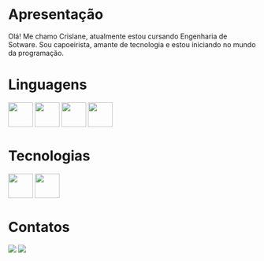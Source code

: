 # Apresentação
Olá! Me chamo Crislane, atualmente estou cursando Engenharia de Sotware. Sou capoeirista, amante de tecnologia e estou iniciando no mundo da programação.


# Linguagens
  <img loading="lazy" src="https://cdn.jsdelivr.net/gh/devicons/devicon@latest/icons/html5/html5-original-wordmark.svg" width="50" height="50"/> <img loading="lazy" src="https://cdn.jsdelivr.net/gh/devicons/devicon@latest/icons/python/python-plain-wordmark.svg" width="50" height="50"/> <img loading="lazy" src="https://cdn.jsdelivr.net/gh/devicons/devicon@latest/icons/javascript/javascript-original.svg" width="50" height="50"/> <img loading="lazy" src="https://cdn.jsdelivr.net/gh/devicons/devicon@latest/icons/php/php-plain.svg" width="50" height="50"/>
# Tecnologias
<img loading="lazy" src="https://cdn.jsdelivr.net/gh/devicons/devicon@latest/icons/vscode/vscode-plain-wordmark.svg" width="50" height="50" /> <img loading="lazy" src="https://cdn.jsdelivr.net/gh/devicons/devicon@latest/icons/mysql/mysql-plain-wordmark.svg" width="50" height="50" />

# Contatos
<div><a href="https://instagram.com/crislane_muniz/" target="_blank"><img loading="lazy" src="https://img.shields.io/badge/-Instagram-%23E4405F?style=for-the-badge&logo=instagram&logoColor=white" target="_blank"></a> <a href="https://www.linkedin.com/in/crislane-da-conceição-silva-77892a1b2/" target="_blank"><img loading="lazy" src="https://img.shields.io/badge/-LinkedIn-%230077B5?style=for-the-badge&logo=linkedin&logoColor=white" target="_blank"></a> </div>
          
          
          
  
                   
          



    

